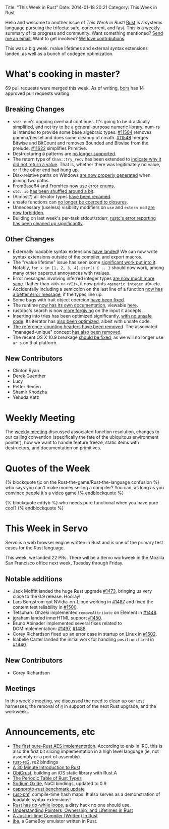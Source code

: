 Title: "This Week in Rust"
Date: 2014-01-18 20:21
Category: This Week in Rust

Hello and welcome to another issue of *This Week in Rust*!
[Rust](http://rust-lang.org) is a systems language pursuing the trifecta:
safe, concurrent, and fast. This is a weekly summary of its progress and
community. Want something mentioned? [Send me an
email!](mailto:corey@octayn.net?subject=This%20Week%20in%20Rust%20Suggestion)
Want to get involved? [We love
contributions](https://github.com/mozilla/rust/wiki/Note-guide-for-new-contributors).

This was a big week. rvalue lifetimes and external syntax extensions landed,
as well as a bunch of codegen optimization.

<!-- more -->

# What's cooking in master?

69 pull requests were merged this week. As of writing,
[bors](http://buildbot.rust-lang.org/bors/bors.html) has 14 approved pull
requests waiting.

## Breaking Changes

- `std::num`'s ongoing overhaul continues. It's going to be drastically
simplified, and not try to be a general-purpose numeric library.
[num-rs](https://github.com/bjz/num-rs) is intended to provide some base
algebraic types. [#11504](https://github.com/mozilla/rust/pull/11504) removes
gamma/bessel and does some cleanup of cmath.
[#11548](https://github.com/mozilla/rust/pull/11548) merges Bitwise and
BitCount and removes Bounded and Bitwise from the prelude.
[#11622](https://github.com/mozilla/rust/pull/11622) simplifies Primitive.
- Destructuring `@` patterns are [no longer
supported](https://github.com/mozilla/rust/pull/11305).
- The return type of `Chan::try_recv` has been extended to [indicate why it
did not return a value](https://github.com/mozilla/rust/pull/11112). That is,
whether there was legitimately no value, or if the other end had hung up.
- Disk-relative paths on Windows [are now properly
generated](https://github.com/mozilla/rust/pull/11579) when joining two paths.
- FromBase64 and FromHex [now use error
enums](https://github.com/mozilla/rust/pull/11597).
- `std::io` [has been shuffled around a
bit](https://github.com/mozilla/rust/pull/11598).
- (Almost?) all iterator types [have been
renamed](https://github.com/mozilla/rust/pull/11001).
- unsafe functions can [no longer be coerced to
closures](https://github.com/mozilla/rust/pull/11605).
- Unnecessary (useless) visibility modifiers on `use` and `extern mod` [are
now forbidden](https://github.com/mozilla/rust/pull/11607).
- Building on last week's per-task stdout/stderr, [rustc's error reporting has
been cleaned up significantly](https://github.com/mozilla/rust/pull/11620).

## Other Changes

- Externally loadable syntax extensions [have
landed](https://github.com/mozilla/rust/pull/11151)! We can now write
syntax extensions outside of the compiler, and export macros.
- The "rvalue lifetime" issue has seen some [significant work put into
it](https://github.com/mozilla/rust/pull/11585). Notably, `for x in [1, 2, 3,
4].iter() { .. }` should now work, among many other papercut annoyances with
rvalues.
- Error messages involving inferred integer types [are now much more
sane](https://github.com/mozilla/rust/pull/11513). Rather than `<V0>` or
`<VI1>`, it now prints `<generic integer #0>` etc.
- Accidentally including a semicolon on the last line of a function [now has a
better error message](https://github.com/mozilla/rust/pull/11482), if the
types line up.
- Some bugs with trait object coercion [have been
fixed](https://github.com/mozilla/rust/pull/11525).
- The runtime [now has its own
documentation](https://github.com/mozilla/rust/pull/11501), viewable
[here](http://static.rust-lang.org/doc/master/guide-runtime.html).
- rustdoc's search is now [more
forgiving](https://github.com/mozilla/rust/pull/11438) on the input it
accepts.
- Inserting into tries has been optimized significantly, [with no unsafe
code](https://github.com/mozilla/rust/pull/11546). Its iterator has [also been
optimized](https://github.com/mozilla/rust/pull/11497), albeit with unsafe
code.
- [The reference-counting headers have been
removed](https://github.com/mozilla/rust/pull/11535). The associated
"managed-unique" concept [has also been
removed](https://github.com/mozilla/rust/pull/11565).
- The recent OS X 10.9 breakage [should be
fixed](https://github.com/mozilla/rust/pull/11604), as we will no longer use
`ar s` on that platform.

## New Contributors

- Clinton Ryan
- Derek Guenther
- Lucy
- Petter Remen
- Shamir Khodzha
- Yehuda Katz

# Weekly Meeting

The [weekly
meeting](https://github.com/mozilla/rust/wiki/Meeting-weekly-2014-01-14)
discussed associated function resolution, changes to our calling convention
(specifically the fate of the ubiquitous environment pointer), how we want to
handle feature freeze, static items with destructors, and documentation on
primitives.

# Quotes of the Week

{% blockquote tjc on the Rust-the-game/Rust-the-language confusion %}
who says you can't make money selling a compiler? You can, as long as you
convince people it's a video game
{% endblockquote %}

{% blockquote eddyb %}
who needs pure functional when you have pure cool?
{% endblockquote %}

# This Week in Servo

Servo is a web browser engine written in Rust and is one of the primary
test cases for the Rust language.

This week, we landed 22 PRs. There will be a Servo workweek in the
Mozilla San Francisco office next week, Tuesday through Friday.

## Notable additions

- Jack Moffitt landed the huge Rust upgrade
[#1473](https://github.com/mozilla/servo/pull/1473), bringing us very close to
the 0.9 release. Hooray!
- Lars Bergstrom got NVidia-on-Linux working in
[#1487](https://github.com/mozilla/servo/pull/1487) and fixed the content test
reliability in [#1500](https://github.com/mozilla/servo/pull/1500).
- Tetsuharu Ohzeki implemented `removeAttribute` on Element in
[#1448](https://github.com/mozilla/servo/pull/1448).
- jgraham landed innerHTML support
[#1450](https://github.com/mozilla/servo/pull/1450).
- Bruno Abinader implemented several fixes related to DOMImplementation:
[#1497](https://github.com/mozilla/servo/pull/1497),
[#1488](https://github.com/mozilla/servo/pull/1488).
- Corey Richardson fixed up an error case in startup on Linux in
[#1502](https://github.com/mozilla/servo/pull/1502).
- Isabelle Carter landed the initial work for handling `position:fixed` in
[#1440](https://github.com/mozilla/servo/pull/1440).

## New Contributors

- Corey Richardson

## Meetings

In this week's
[meeting](https://github.com/mozilla/servo/wiki/Meeting-2014-01-13), we
discussed the need to clean up our test harnesses, the removal of `@` in
support of the next Rust upgrade, and the workweek..


# Announcements, etc

- [The first pure-Rust AES
implementation](https://github.com/DaGenix/rust-crypto/pull/21). According to
enix in IRC, this is also the first bit slicing implementation in a high level
language (ie, not assembly or a port of assembly).
- [rust-re2](https://github.com/nickdesaulniers/rust-re2), re2 bindings
- [A 30 Minute Introduction to
Rust](http://words.steveklabnik.com/a-30-minute-introduction-to-rust)
- [ObjCrust](https://github.com/shilgapira/ObjCrust), building an iOS static
library with Rust.A
- [The Periodic Table of Rust
Types](http://cosmic.mearie.org/2014/01/periodic-table-of-rust-types/)
- [Sodium Oxide](https://github.com/dnaq/sodiumoxide), NaCl bindings, updated
to 0.9
- [capnproto-rust benchmark
update](http://dwrensha.github.io/capnproto-rust/2014/01/15/benchmark-update.html)
- [rust-phf](https://github.com/sfackler/rust-phf), compile-time hash maps. It
also serves as a demonstration of loadable syntax extensions!
- [Rust has do-while
loops](http://www.reddit.com/r/rust/comments/1v9rgp/rust_has_dowhile_loops/),
a dirty hack no one should use.
- [Understanding Pointers, Ownership, and Lifetimes in
Rust](http://paulkoerbitz.de/posts/Understanding-Pointers-Ownership-and-Lifetimes-in-Rust.html)
- [A Just-in-time Compiler (Written) In
Rust](http://hydrocodedesign.com/2014/01/17/jit-just-in-time-compiler-rust/)
- [jba](https://github.com/alexcrichton/jba/tree/rust), a GameBoy emulator
written in Rust.
